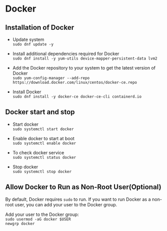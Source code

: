 # Docker
## Installation of Docker
- Update system<br>
`sudo dnf update -y`

- Install additional dependencies required for Docker<br>
`sudo dnf install -y yum-utils device-mapper-persistent-data lvm2`

- Add the Docker repository to your system to get the latest version of Docker<br>
`sudo yum-config-manager --add-repo https://download.docker.com/linux/centos/docker-ce.repo`

- Install Docker<br>
`sudo dnf install -y docker-ce docker-ce-cli containerd.io`

## Docker start and stop
- Start docker<br>
`sudo systemctl start docker`

- Enable docker to start at boot<br>
`sudo systemctl enable docker`

- To check docker service<br>
`sudo systemctl status docker`

- Stop docker<br>
`sudo systemctl stop docker`

## Allow Docker to Run as Non-Root User(Optional)
By default, Docker requires `sudo` to run. If you want to run Docker as a non-root user, you can add your user to the Docker group.

Add your user to the Docker group:<br>
`sudo usermod -aG docker $USER`<br>
`newgrp docker`


